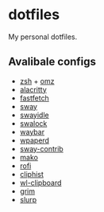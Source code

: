 # dotfiles

My personal dotfiles.

## Avalibale configs

- [zsh](https://github.com/zsh-users/zsh) + [omz](https://github.com/ohmyzsh/ohmyzsh)
- [alacritty](https://github.com/alacritty/alacritty)
- [fastfetch](https://github.com/fastfetch-cli/fastfetch)
- [sway](https://github.com/swaywm/sway)
- [swayidle](https://github.com/swaywm/swayidle)
- [swalock](https://github.com/swaywm/swaylock)
- [waybar](https://github.com/Alexays/Waybar)
- [wpaperd](https://github.com/danyspin97/wpaperd)
- [sway-contrib](https://github.com/OctopusET/sway-contrib)
- [mako](https://github.com/emersion/mako)
- [rofi](https://github.com/davatorium/rofi)
- [cliphist](https://github.com/sentriz/cliphist)
- [wl-clipboard](https://github.com/bugaevc/wl-clipboard)
- [grim](https://git.sr.ht/~emersion/grim)
- [slurp](https://github.com/emersion/slurp)
